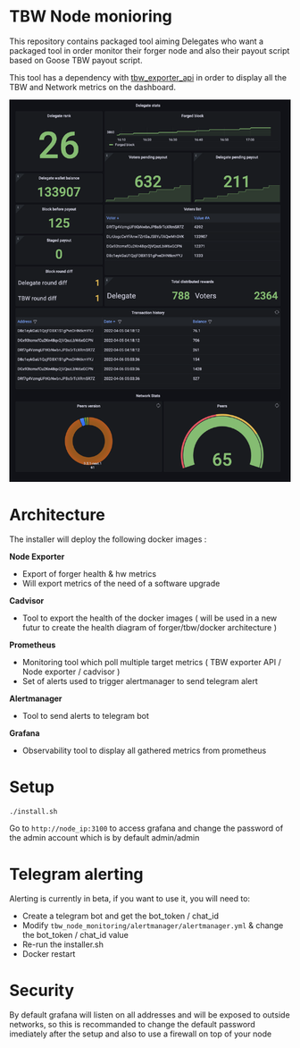 # TBW Node monioring

This repository contains packaged tool aiming Delegates who want a packaged tool in order monitor their forger node and also their payout script based on Goose TBW payout script.

This tool has a dependency with [tbw_exporter_api]((https://github.com/sevi93/tbw_exporter_api)) in order to display all the TBW and Network metrics on the dashboard.

<p align="center">
	<img src="./banner.png" />
</p>

# Architecture

The installer will deploy the following docker images :

__**Node Exporter**__
- Export of forger health & hw metrics
- Will export metrics of the need of a software upgrade

__**Cadvisor**__
- Tool to export the health of the docker images ( will be used in a new futur to create the health diagram of forger/tbw/docker architecture )

__**Prometheus**__
- Monitoring tool which poll multiple target metrics ( TBW exporter API / Node exporter / cadvisor )
- Set of alerts used to trigger alertmanager to send telegram alert

__**Alertmanager**__
- Tool to send alerts to telegram bot 

__**Grafana**__
- Observability tool to display all gathered metrics from prometheus

# Setup

```
./install.sh
```
Go to `http://node_ip:3100` to access grafana and change the password of the admin account which is by default admin/admin

# Telegram alerting

Alerting is currently in beta, if you want to use it, you will need to:
 - Create a telegram bot and get the bot_token / chat_id
 - Modify `tbw_node_monitoring/alertmanager/alertmanager.yml` & change the bot_token / chat_id value
 - Re-run the installer.sh
 - Docker restart

# Security

By default grafana will listen on all addresses and will be exposed to outside networks, so this is recommanded to change the default password imediately after the setup and also to use a firewall on top of your node